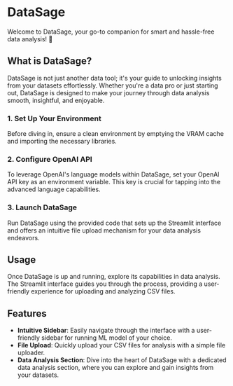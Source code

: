 # DataSage

Welcome to DataSage, your go-to companion for smart and hassle-free data analysis! 🚀

## What is DataSage?

DataSage is not just another data tool; it's your guide to unlocking insights from your datasets effortlessly. Whether you're a data pro or just starting out, DataSage is designed to make your journey through data analysis smooth, insightful, and enjoyable.

### 1. Set Up Your Environment

Before diving in, ensure a clean environment by emptying the VRAM cache and importing the necessary libraries.

### 2. Configure OpenAI API

To leverage OpenAI's language models within DataSage, set your OpenAI API key as an environment variable. This key is crucial for tapping into the advanced language capabilities.

### 3. Launch DataSage

Run DataSage using the provided code that sets up the Streamlit interface and offers an intuitive file upload mechanism for your data analysis endeavors.

## Usage

Once DataSage is up and running, explore its capabilities in data analysis. The Streamlit interface guides you through the process, providing a user-friendly experience for uploading and analyzing CSV files.

## Features

- **Intuitive Sidebar**: Easily navigate through the interface with a user-friendly sidebar for running ML model of your choice.
- **File Upload**: Quickly upload your CSV files for analysis with a simple file uploader.
- **Data Analysis Section**: Dive into the heart of DataSage with a dedicated data analysis section, where you can explore and gain insights from your datasets.

